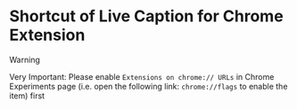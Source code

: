 # Shortcut of Live Caption for Chrome Extension
> [!WARNING]  
> Very Important: Please enable `Extensions on chrome:// URLs` in Chrome Experiments page (i.e. open the following link: `chrome://flags` to enable the item) first
